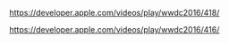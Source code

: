 https://developer.apple.com/videos/play/wwdc2016/418/

https://developer.apple.com/videos/play/wwdc2016/416/